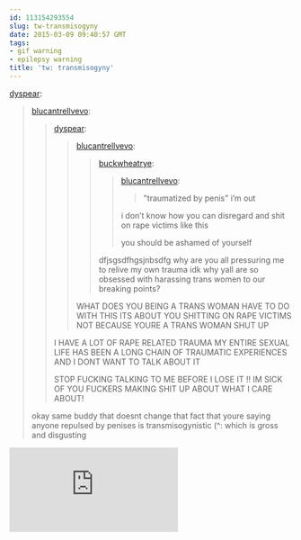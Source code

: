 ```yaml
---
id: 113154293554
slug: tw-transmisogyny
date: 2015-03-09 09:40:57 GMT
tags:
- gif warning
- epilepsy warning
title: 'tw: transmisogyny'
---
```

<p><a href="http://dyspear.tumblr.com/post/113149137836/blucantrellvevo-dyspear-blucantrellvevo" class="tumblr_blog">dyspear</a>:</p>

<blockquote><p><a href="http://blucantrellvevo.tumblr.com/post/113148938751" class="tumblr_blog">blucantrellvevo</a>:</p><blockquote><p><a href="http://dyspear.tumblr.com/post/113148865126/blucantrellvevo-buckwheatrye-blucantrellvevo" class="tumblr_blog">dyspear</a>:</p><blockquote><p><a href="http://blucantrellvevo.tumblr.com/post/113148769526" class="tumblr_blog">blucantrellvevo</a>:</p>

<blockquote><p><a href="http://buckwheatrye.tumblr.com/post/113148698339/blucantrellvevo-traumatized-by-penis-im-out" class="tumblr_blog">buckwheatrye</a>:</p><blockquote><p><a href="http://blucantrellvevo.tumblr.com/post/113146790551" class="tumblr_blog">blucantrellvevo</a>:</p><blockquote><p>"traumatized by penis" i’m out </p></blockquote>

<p>i don’t know how you can disregard and shit on rape victims like this</p><p>you should be ashamed of yourself</p></blockquote>

<p>dfjsgsdfhgsjnbsdfg why are you all pressuring me to relive my own trauma idk why yall are so obsessed with harassing trans women to our breaking points? </p></blockquote>

<p>WHAT DOES YOU BEING A TRANS WOMAN HAVE TO DO WITH THIS ITS ABOUT YOU SHITTING ON RAPE VICTIMS NOT BECAUSE YOURE A TRANS WOMAN SHUT UP</p></blockquote>

<p>I HAVE A LOT OF RAPE RELATED TRAUMA MY ENTIRE SEXUAL LIFE HAS BEEN A LONG CHAIN OF TRAUMATIC EXPERIENCES AND I DONT WANT TO TALK ABOUT IT </p><p>STOP FUCKING TALKING TO ME BEFORE I LOSE IT&#160;!! IM SICK OF YOU FUCKERS MAKING SHIT UP ABOUT WHAT I CARE ABOUT! </p></blockquote>
<p>okay same buddy that doesnt change that fact that youre saying anyone repulsed by penises is transmisogynistic (^: which is gross and disgusting</p></blockquote>

![](http://g.nmp.pw/index.php?album=FU&image=FU_GloryHitByTruck.gif)
